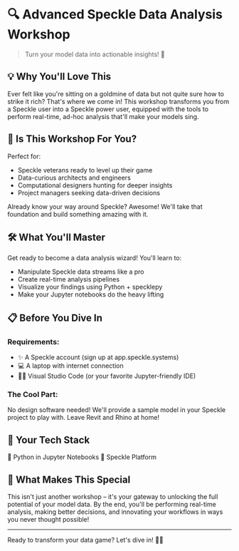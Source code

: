 # 🔍 Advanced Speckle Data Analysis Workshop

> Turn your model data into actionable insights! 🚀

## 💡 Why You'll Love This

Ever felt like you're sitting on a goldmine of data but not quite sure how to strike it rich? That's where we come in! This workshop transforms you from a Speckle user into a Speckle power user, equipped with the tools to perform real-time, ad-hoc analysis that'll make your models sing.

## 🎯 Is This Workshop For You?

Perfect for:
- Speckle veterans ready to level up their game
- Data-curious architects and engineers
- Computational designers hunting for deeper insights
- Project managers seeking data-driven decisions

Already know your way around Speckle? Awesome! We'll take that foundation and build something amazing with it.

## 🛠 What You'll Master

Get ready to become a data analysis wizard! You'll learn to:
- Manipulate Speckle data streams like a pro
- Create real-time analysis pipelines
- Visualize your findings using Python + specklepy
- Make your Jupyter notebooks do the heavy lifting

## 📋 Before You Dive In

### Requirements:
- ✨ A Speckle account (sign up at app.speckle.systems)
- 💻 A laptop with internet connection
- 👩‍💻 Visual Studio Code (or your favorite Jupyter-friendly IDE)

### The Cool Part:
No design software needed! We'll provide a sample model in your Speckle project to play with. Leave Revit and Rhino at home! 

## 🔧 Your Tech Stack
🐍 Python in Jupyter Notebooks
🎯 Speckle Platform

## 🌈 What Makes This Special

This isn't just another workshop – it's your gateway to unlocking the full potential of your model data. By the end, you'll be performing real-time analysis, making better decisions, and innovating your workflows in ways you never thought possible!

---

Ready to transform your data game? Let's dive in! 🏊‍♂️
